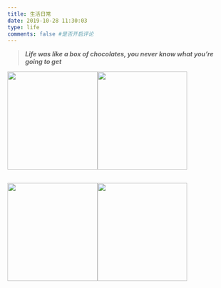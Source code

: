 ```yaml
---
title: 生活日常
date: 2019-10-28 11:30:03
type: life
comments: false #是否开启评论
---
```

<blockquote class="blockquote-center">

**_Life was like a box of chocolates, you never know what you’re going to get_**
</blockquote>

<div class="life">
    <div class="row">
        <div class="box">
            <img class="nofancybox" src="https://s2.ax1x.com/2019/10/27/Ksh4SA.gif">
            <div class="box-content"><h3 class="lay-title">订阅本站</h3><span class="lay-post">欢迎订阅和关注</span>
                <div>
                    <ul class="icon">
                        <li><a href="#" title="点我前往" target="_blank"
                               rel="noopener"><i class="fa fa-link"></i></a></li>
                    </ul>
                </div>
            </div>
        </div> 
        <div class="box"><img class="nofancybox" src="https://s2.ax1x.com/2019/10/28/K6WAp9.md.jpg">
            <div class="box-content"><h3 class="lay-title">读书系列</h3><span class="lay-post">读过的一些书籍</span>
                <div>
                    <ul class="icon">
                        <li><a href="/books/" target="" title="点我前往"><i class="fa fa-link"></i></a></li>
                    </ul>
                </div>
            </div>
        </div>
        <div class="box"><img class="nofancybox" src="https://s2.ax1x.com/2019/10/28/K6WSmV.jpg">
            <div class="box-content"><h3 class="lay-title">观影系列</h3><span class="lay-post">看过的一些电影</span>
                <div>
                    <ul class="icon">
                        <li><a href="/movies/" target="" title="点我前往"><i class="fa fa-link"></i></a></li>
                    </ul>
                </div>
            </div>
        </div>
        <div class="box"><img class="nofancybox" src="https://s2.ax1x.com/2019/10/28/K6WFfJ.jpg">
            <div class="box-content"><h3 class="lay-title">相册系列</h3><span class="lay-post">都是我的珍藏</span>
                <div>
                    <ul class="icon">
                        <li><a href="/photos/" target="" title="点我前往"><i class="fa fa-link"></i></a></li>
                    </ul>
                </div>
            </div>
        </div>
    </div>
</div>

<style>
    .box {
        overflow: hidden;
        position: relative;
        z-index: 1;
        transition: all .5s;
        width: 40%;
        float: left;
        margin: 3% 5%;
        height: 220px
    }

    .box:hover {
        box-shadow: 3px 3px 5px #999
    }

    .box:after, .box:before {
        content: "";
        background: radial-gradient(circle at 23% 70%, rgba(255, 255, 255, .8), #fff 30%);
        width: 150%;
        height: 175%;
        opacity: 0;
        transform: rotate(45deg);
        position: absolute;
        top: -10.5%;
        right: -150%;
        z-index: 1;
        transition: all .35s ease
    }

    .box:after {
        background: rgba(255, 255, 255, .5);
        width: 50%;
        height: 69%;
        right: auto;
        left: -7%;
        top: -65%
    }

    .box:hover:before {
        opacity: 1;
        right: -85%
    }

    .box:hover:after {
        opacity: 1;
        top: -42%
    }

    .box img {
        width: 100%;
        height: auto;
        transition: all .5s ease
    }

    .box:hover img {
        transform: scale(1.2)
    }

    .box .box-content {
        text-align: right;
        transform: translateY(-50%);
        position: absolute;
        top: 50%;
        right: -100%;
        z-index: 2;
        transition: all .5s
    }

    .box:hover .box-content {
        right: 5%
    }

    .box .lay-title {
        color: #1e272e;
        font-size: 23px;
        font-weight: 700;
        text-transform: uppercase;
        margin: 0 0 3px 0;
        border-bottom: 0
    }

    .box .lay-post {
        font-size: 16px;
        text-transform: capitalize;
        margin: 0 0 10px;
        display: block
    }

    .box .icon {
        padding: 0;
        margin: 0;
        list-style: none
    }

    .box .icon li {
        display: inline-block;
        margin: 0 4px
    }

    .box .icon li a {
        color: #fff;
        background-color: #1e272e;
        font-size: 18px;
        text-align: center;
        line-height: 35px;
        height: 35px;
        width: 35px;
        border-radius: 50%;
        display: block;
        transition: all .3s
    }

    .box .icon li a:hover {
        color: #1e272e;
        background-color: #fff;
        border-radius: 10%;
        border-bottom: 1px solid gray;
        box-shadow: 0 0 5px #1e272e inset
    }

    @media only screen and (max-width: 990px) {
        .box {
            margin: 0 0 30px
        }
    }

    @media only screen and (max-width: 479px) {
        .box .title {
            font-size: 20px
        }
    }

    @media (max-width: 767px) {
        .box {
            width: 90%;
            margin: 3% 5%
        }

        .box:hover:before {
            right: -105%;
            top: -19%
        }

        .box:after, .box:hover:after {
        / / opacity: 0;
            display: none
        }
    }
</style>
